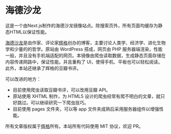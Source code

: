 # 海德沙龙

这是一个由Next.js制作的海德沙龙镜像站点。除搜索页外，所有页面均缓存为静态HTML以保证性能。

[海德沙龙](https:headsalon.com)是由作家、评论家[辉格](http://weibo.com/whigzhou)创办的博客，主要讨论人类学、经济学、进化生物学和少量的的哲学。原站由 WordPress 搭成，网页由 PHP 服务器端渲染，性能一般，并且没有手机端适配的网页。本镜像由爬虫读取数据，生成静态页面存储在内容传递网路中，保证性能。并且重构了 UI，使得手机、平板也可以轻松阅读。此外，本站还继承了辉格的豆瓣书评。

可以改进的地方：

- 目前使用爬虫读取豆瓣书评，可以改用豆瓣 API。
- 原站使用 XHTML 制作，为 HTML5 设计的爬虫经常有爬不明白的文章，就只好跳过。可以继续研究一下爬虫技巧。
- 目前使用 pages 文件夹，可以等 app 文件夹成熟后采用服务器组件以增强性能。

所有文章版权属于[辉格](http://weibo.com/whigzhou)所有。本站所有代码使用 MIT 协议，欢迎 PR。

